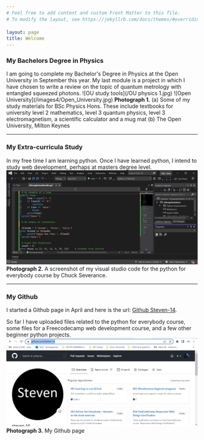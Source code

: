 ```yaml
---
# Feel free to add content and custom Front Matter to this file.
# To modify the layout, see https://jekyllrb.com/docs/themes/#overriding-theme-defaults

layout: page
title: Welcome
---
```

<h3>My Bachelors Degree in Physics</h3>
I am going to complete my Bachelor's Degree in Physics at the Open University in September this year. My last module is a project in which I have chosen to write a review on the topic of quantum metrology with entangled squeezed photons.
![OU study tools](/OU physics 1.jpg)
![Open University](/images4/Open_University.jpg)
<strong>Photograph 1.</strong> (a) Some of my study materials for BSc Physics Hons. These include textbooks for university level 2 mathematics, level 3 quantum physics, level 3 electromagnetism, a scientific calculator and a mug mat
(b) The Open University, Milton Keynes
<hr>
<h3>My Extra-curricula Study</h3>

In my free time I am learning python. Once I have learned python, I intend to study web development, perhaps at masters degree level.
![I like programming](/images2/programming.jpg)
<strong>Photograph 2.</strong> A screenshot of my visual studio code for the python for everybody course by Chuck Severance.
<hr>
<h3>My Github</h3>


I started a Github page in April and here is the url: [Github Steven-14](https://github.com/steven-14).

So far I have uploaded files related to the python for everybody course, some files for a Freecodecamp web development course, and a few other beginner python projects.
![I like Github](/images3/githubsteven1.jpg)
<strong>Photograph 3.</strong> My Github page
